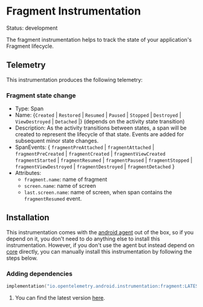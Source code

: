 # Fragment Instrumentation

Status: development

The fragment instrumentation helps to track the state of your application's Fragment lifecycle.

## Telemetry

This instrumentation produces the following telemetry:

### Fragment state change

* Type: Span
* Name: {`Created` | `Restored` | `Resumed` | `Paused` | `Stopped` | `Destroyed` | `ViewDestroyed` | `Detached` |} (depends on the activity state transition)
* Description: As the activity transitions between states, a span will be created to represent the
  lifecycle of that state. Events are added for subsequent minor state changes.
* SpanEvents: {
  `fragmentPreAttached` | `fragmentAttached` | `fragmentPreCreated` | `fragmentCreated` | `fragmentViewCreated`
  `fragmentStarted` | `fragmentResumed` | `fragmentPaused` | `fragmentStopped` |
  `fragmentViewDestroyed` | `fragmentDestroyed` | `fragmentDetached` }
* Attributes:
    * `fragment.name`:  name of fragment
    * `screen.name`:  name of screen
    * `last.screen.name`:  name of screen, when span contains the `fragmentResumed` event.

## Installation

This instrumentation comes with the [android agent](../../android-agent) out of the box, so
if you depend on it, you don't need to do anything else to install this instrumentation.
However, if you don't use the agent but instead depend on [core](../../core) directly, you can
manually install this instrumentation by following the steps below.

### Adding dependencies

```kotlin
implementation("io.opentelemetry.android.instrumentation:fragment:LATEST_VERSION") // <1>
```

1. You can find the latest version [here](https://central.sonatype.com/artifact/io.opentelemetry.android.instrumentation/fragment).
